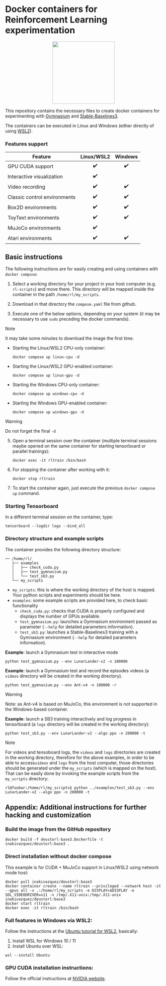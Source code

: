 # Docker containers for Reinforcement Learning experimentation

<p align="center">
  <img src="https://github.com/inakivazquez/docker_rl/assets/47280218/d344da8c-19e4-4271-befa-b59b87dd503f" width="200" height="200"/>
</p>

This repository contains the necessary files to create docker containers for experimenting with [Gymnasium](https://gymnasium.farama.org/) and [Stable-Baselines3](https://stable-baselines3.readthedocs.io/).

The containers can be executed in Linux and Windows (either directly of using [WSL2](https://learn.microsoft.com/en-us/windows/wsl/about#what-is-wsl-2)). 

### Features support

| Feature  | Linux/WSL2 | Windows |
| ------------- | :-------------: | :-------------: |
| GPU CUDA support | :heavy_check_mark: | :heavy_check_mark: |
| Interactive visualization | :heavy_check_mark: 
| Video recording | :heavy_check_mark: | :heavy_check_mark: | 
| Classic control environments | :heavy_check_mark: | :heavy_check_mark: | 
| Box2D environments | :heavy_check_mark: | :heavy_check_mark: | 
| ToyText environments | :heavy_check_mark: | :heavy_check_mark:| 
| MuJoCo environments | :heavy_check_mark:
| Atari environments | :heavy_check_mark: | :heavy_check_mark: | 


## Basic instructions
The following instructions are for easily creating and using containers with `docker compose`:
1. Select a working directory for your project in your host computer (e.g. `rl-scripts`) and move there. This directory will be mapped inside the container in the path `/home/rl/my_scripts`.
2. Download in that directory the `compose.yaml` file from github.

3. Execute one of the below options, depending on your system (it may be necessary to use `sudo` preceding the docker commands).  
> [!NOTE]
> It may take some minutes to download the image the first time.

   * Starting the Linux/WSL2 CPU-only container:
     ```
     docker compose up linux-cpu -d
     ```

   * Starting the Linux/WSL2 GPU-enabled container:
     ```
     docker compose up linux-gpu -d
     ```

   * Starting the Windows CPU-only container:
     ```
     docker compose up windows-cpu -d
     ```

   * Starting the Windows GPU-enabled container:
     ```
     docker compose up windows-gpu -d
     ```
> [!WARNING]
> Do not forget the final `-d`

5. Open a terminal session over the container (multiple terminal sessions maybe opened on the same container for starting tensorboard or parallel trainings):
   ```
   docker exec -it rltrain /bin/bash
   ```

7. For stopping the container after working with it:
   ```
   docker stop rltrain
   ```

9. To start the container again, just execute the previous `docker compose up` command.


### Starting Tensorboard
In a different terminal session on the container, type:
```
tensorboard --logdir logs --bind_all
```

### Directory structure and example scripts
The container provides the following directory structure:

```
── /home/rl/
   ├── examples
   │   ├── check_cuda.py
   │   ├── test_gymnasium.py
   │   └── test_sb3.py
   └── my_scripts
```

* `my_scripts`: this is where the working directory of the host is mapped. Your python scripts and experiments should be here.
* `examples`: some example scripts are provided here, to check basic functionality
   * `check_cuda.py`: checks that CUDA is properly configured and displays the number of GPUs available.
   * `test_gymnasium.py`: launches a Gymnasium environment passed as parameter (`--help` for detailed parameters information).
   * `test_sb3.py`: launches a Stable-Baselines3 training with a Gymnasium environment (`--help` for detailed parameters information).

**Example**: launch a Gymnasium test in interactive mode
```
python test_gymnasium.py --env LunarLander-v2 -n 100000
```
**Example**: launch a Gymnasium test and record the episodes videos (a `videos` directory will be created in the working directory).
```
python test_gymnasium.py --env Ant-v4 -n 100000 -r
```
>[!WARNING]
>Note: as Ant-v4 is based on MuJoCo, this environment is not supported in the Windows-based container.

**Example**: launch a SB3 training interactively and log progress in tensorboard (a `logs` directory will be created in the working directory):
```
python test_sb3.py --env LunarLander-v2 --algo ppo -n 200000 -t
```

> [!NOTE]
> For videos and tensoboard logs, the `videos` and `logs` directories are created in the working directory, therefore for the above examples, in order to be able to access`videos` and `logs` from the host computer, those directories should be generated under the `my_scripts` (which is mapped on the host). That can be easily done by invoking the example scripts from the `my_scripts` directory:
```console
rl@foobar:/home/rl/my_scripts$ python ../examples/test_sb3.py --env LunarLander-v2 --algo ppo -n 200000 -t
```

## Appendix: Additional instructions for further hacking and customization

### Build the image from the GitHub repository
```
docker build -f deustorl-base3.Dockerfile -t inakivazquez/deustorl:base3 .
```

### Direct installation without docker compose
This example is for CUDA + MuJoCo support in Linux/WSL2 using network mode host:
```
docker pull inakivazquez/deustorl:base3
docker container create --name rltrain --privileged --network host -it --gpus all -v .:/home/rl/my_scripts -e DISPLAY=$DISPLAY -e SDL_VIDEODRIVER=x11 -v /tmp/.X11-unix:/tmp/.X11-unix inakivazquez/deustorl:base3
docker start rltrain
docker exec -it rltrain /bin/bash
```
### Full features in Windows via WSL2:
Follow the instructions at the [Ubuntu tutorial for WSL2](https://ubuntu.com/tutorials/install-ubuntu-on-wsl2-on-windows-11-with-gui-support#1-overview), basically: 
1. Install WSL for Windows 10 / 11
1. Install Ubuntu over WSL:
```
wsl --install Ubuntu
```

### GPU CUDA installation instructions:
Follow the official instructions at [NVIDIA website](https://developer.nvidia.com/cuda-12-1-0-download-archive).
